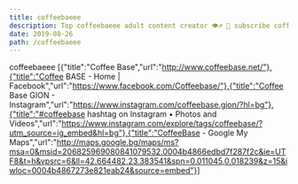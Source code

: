 ```yaml
---
title: coffeebaeee
description: Top coffeebaeee adult content creator 👁♐️ 👑 subscribe coffeebaeee to my porn site below IG coffeebaeee
date: 2019-08-26
path: /coffeebaeee
---
```


coffeebaeee
[{"title":"Coffee Base","url":"http://www.coffeebase.net/"},{"title":"Coffee BASE - Home | Facebook","url":"https://www.facebook.com/Coffeebase/"},{"title":"Coffee Base GION - Instagram","url":"https://www.instagram.com/coffeebase.gion/?hl=bg"},{"title":"#coffeebase hashtag on Instagram • Photos and Videos","url":"https://www.instagram.com/explore/tags/coffeebase/?utm_source=ig_embed&hl=bg"},{"title":"CoffeeBase - Google My Maps","url":"http://maps.google.bg/maps/ms?msa=0&msid=206825969080841079532.0004b4866edbd7f287f2c&ie=UTF8&t=h&vpsrc=6&ll=42.664482,23.383541&spn=0.011045,0.018239&z=15&iwloc=0004b4867273e821eab24&source=embed"}]

